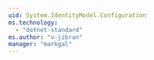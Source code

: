 ```yaml
---
uid: System.IdentityModel.Configuration
ms.technology: 
  - "dotnet-standard"
ms.author: "v-jibran"
manager: "markgal"
---
```

